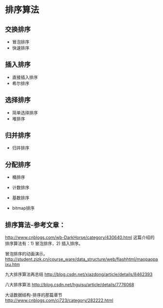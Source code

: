# 排序算法


## 交换排序
* 冒泡排序
* 快速排序

## 插入排序
* 直接插入排序
* 希尔排序

## 选择排序
* 简单选择排序
* 堆排序

## 归并排序
* 归并排序

## 分配排序
* 桶排序




* 计数排序
* 基数排序

* bitmap排序



## 排序算法-参考文章：
http://www.cnblogs.com/wb-DarkHorse/category/430640.html
这篇介绍的排序算法有：1) 冒泡排序，2) 插入排序。

冒泡排序的动画演示。
http://student.zjzk.cn/course_ware/data_structure/web/flashhtml/maopaopaixu.htm

九大排序算法再总结
http://blog.csdn.net/xiazdong/article/details/8462393

八大排序算法
http://blog.csdn.net/hguisu/article/details/7776068

大话数据结构-排序的那篇章节
http://www.cnblogs.com/cj723/category/282222.html